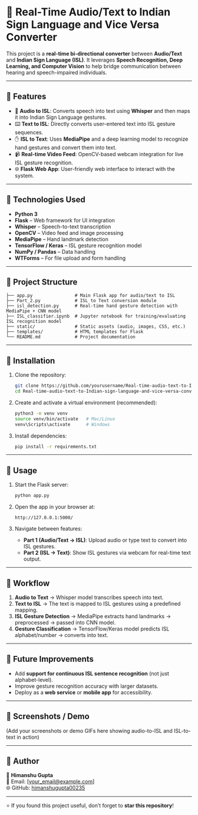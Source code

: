 # 🤟 Real-Time Audio/Text to Indian Sign Language and Vice Versa Converter  

This project is a **real-time bi-directional converter** between **Audio/Text** and **Indian Sign Language (ISL)**. It leverages **Speech Recognition, Deep Learning, and Computer Vision** to help bridge communication between hearing and speech-impaired individuals.  

---

## 🔹 Features
- 🎤 **Audio to ISL**: Converts speech into text using **Whisper** and then maps it into Indian Sign Language gestures.  
- ⌨️ **Text to ISL**: Directly converts user-entered text into ISL gesture sequences.  
- ✋ **ISL to Text**: Uses **MediaPipe** and a deep learning model to recognize hand gestures and convert them into text.  
- 📹 **Real-time Video Feed**: OpenCV-based webcam integration for live ISL gesture recognition.  
- 🌐 **Flask Web App**: User-friendly web interface to interact with the system.  

---

## 🔹 Technologies Used
- **Python 3**  
- **Flask** – Web framework for UI integration  
- **Whisper** – Speech-to-text transcription  
- **OpenCV** – Video feed and image processing  
- **MediaPipe** – Hand landmark detection  
- **TensorFlow / Keras** – ISL gesture recognition model  
- **NumPy / Pandas** – Data handling  
- **WTForms** – For file upload and form handling  

---

## 🔹 Project Structure
```
├── app.py                # Main Flask app for audio/text to ISL
├── Part_2.py             # ISL to Text conversion module
├── isl_detection.py      # Real-time hand gesture detection with MediaPipe + CNN model
├── ISL_classifier.ipynb  # Jupyter notebook for training/evaluating ISL recognition model
├── static/               # Static assets (audio, images, CSS, etc.)
├── templates/            # HTML templates for Flask
└── README.md             # Project documentation
```

---

## 🔹 Installation

1. Clone the repository:
   ```bash
   git clone https://github.com/yourusername/Real-time-audio-text-to-Indian-sign-language-and-vice-versa-converter.git
   cd Real-time-audio-text-to-Indian-sign-language-and-vice-versa-converter
   ```

2. Create and activate a virtual environment (recommended):
   ```bash
   python3 -m venv venv
   source venv/bin/activate   # Mac/Linux
   venv\Scripts\activate      # Windows
   ```

3. Install dependencies:
   ```bash
   pip install -r requirements.txt
   ```

---

## 🔹 Usage

1. Start the Flask server:
   ```bash
   python app.py
   ```

2. Open the app in your browser at:
   ```
   http://127.0.0.1:5000/
   ```

3. Navigate between features:
   - **Part 1 (Audio/Text → ISL)**: Upload audio or type text to convert into ISL gestures.  
   - **Part 2 (ISL → Text)**: Show ISL gestures via webcam for real-time text output.  

---

## 🔹 Workflow
1. **Audio to Text** → Whisper model transcribes speech into text.  
2. **Text to ISL** → The text is mapped to ISL gestures using a predefined mapping.  
3. **ISL Gesture Detection** → MediaPipe extracts hand landmarks → preprocessed → passed into CNN model.  
4. **Gesture Classification** → TensorFlow/Keras model predicts ISL alphabet/number → converts into text.  

---

## 🔹 Future Improvements
- Add **support for continuous ISL sentence recognition** (not just alphabet-level).  
- Improve gesture recognition accuracy with larger datasets.  
- Deploy as a **web service** or **mobile app** for accessibility.  

---

## 🔹 Screenshots / Demo
(Add your screenshots or demo GIFs here showing audio-to-ISL and ISL-to-text in action)  

---

## 🔹 Author
👤 **Himanshu Gupta**  
📧 Email: [your_email@example.com]  
🌐 GitHub: [himanshugupta00235](https://github.com/himanshugupta00235)  

---

⭐ If you found this project useful, don’t forget to **star this repository**!
